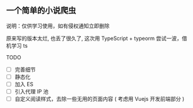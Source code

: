 ## 一个简单的小说爬虫
说明：仅供学习使用，如有侵权通知立即删除


原来写的版本太烂, 也丢了很久了, 这次用 TypeScript + typeorm 尝试一波，借机学习 ts


TODO
- [ ] 完善细节
- [ ] 静态化
- [ ] 加入 ES
- [ ] 引入代理 IP 池
- [ ] 自定义阅读样式，去除一些无用的页面内容 ( 考虑用 Vuejs 开发前端部分 )